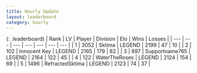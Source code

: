 ```yaml
---
title: Hourly Update
layout: leaderboard
category: hourly
---
```


{: .leaderboard}
| Rank | LV | Player | Division | Elo | Wins | Losses |
| --- | --- | --- | --- | --- | --- | --- |
| <span data-change="0">1</span> | 3052 | <span title="ID: 353063">Sktima</span> | LEGEND | <span data-change="0">2199</span> | <span data-change="0">47</span> | <span data-change="0">10</span> |
| <span data-change="1">2</span> | 102 | <span title="ID: 773025">Innocent Key</span> | LEGEND | <span data-change="-5">2165</span> | <span data-change="5">179</span> | <span data-change="2">82</span> |
| <span data-change="-1">3</span> | 897 | <span title="ID: 188640">Supportname765</span> | LEGEND | <span data-change="-21">2164</span> | <span data-change="2">122</span> | <span data-change="2">45</span> |
| <span data-change="0">4</span> | 122 | <span title="ID: 773086">WaterTheRoses</span> | LEGEND | <span data-change="0">2124</span> | <span data-change="0">154</span> | <span data-change="0">69</span> |
| <span data-change="0">5</span> | 1496 | <span title="ID: 402846">RefractedSktima</span> | LEGEND | <span data-change="0">2123</span> | <span data-change="0">74</span> | <span data-change="0">37</span> |